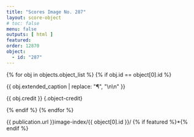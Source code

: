 ```yaml
---
title: "Scores Image No. 287"
layout: score-object
# toc: false
menu: false
outputs: [ html ]
featured: 
order: 12870
object:
  - id: "287"
---
```


{% for obj in objects.object_list %}
{% if obj.id == object[0].id %}

{{ obj.extended_caption | replace: "¶", "\n\n" }}

{{ obj.credit }} {.object-credit}

{% endif %}
{% endfor %}

<div class="object-credit object-url is-print-only">

{{ publication.url }}image-index/{{ object[0].id }}/ {% if featured %}*{% endif %}

</div>
